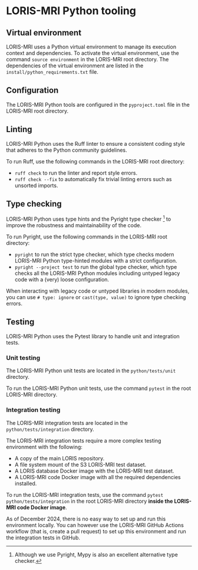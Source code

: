 # LORIS-MRI Python tooling

## Virtual environment

LORIS-MRI uses a Python virtual environment to manage its execution context and dependencies. To activate the virtual environment, use the command `source environment` in the LORIS-MRI root directory. The dependencies of the virtual environment are listed in the `install/python_requirements.txt` file.

## Configuration

The LORIS-MRI Python tools are configured in the `pyproject.toml` file in the LORIS-MRI root directory.

## Linting

LORIS-MRI Python uses the Ruff linter to ensure a consistent coding style that adheres to the Python community guidelines.

To run Ruff, use the following commands in the LORIS-MRI root directory:
* `ruff check` to run the linter and report style errors.
* `ruff check --fix` to automatically fix trivial linting errors such as unsorted imports.

## Type checking

LORIS-MRI Python uses type hints and the Pyright type checker [^3] to improve the robustness and maintainability of the code.

To run Pyright, use the following commands in the LORIS-MRI root directory:
* `pyright` to run the strict type checker, which type checks modern LORIS-MRI Python type-hinted modules with a strict configuration.
* `pyright --project test` to run the global type checker, which type checks all the LORIS-MRI Python modules including untyped legacy code with a (very) loose configuration.

When interacting with legacy code or untyped libraries in modern modules, you can use `# type: ignore` or `cast(type, value)` to ignore type checking errors.

[^3]: Although we use Pyright, Mypy is also an excellent alternative type checker.

## Testing

LORIS-MRI Python uses the Pytest library to handle unit and integration tests.

### Unit testing

The LORIS-MRI Python unit tests are located in the `python/tests/unit` directory.

To run the LORIS-MRI Python unit tests, use the command `pytest` in the root LORIS-MRI directory.

### Integration testing

The LORIS-MRI integration tests are located in the `python/tests/integration` directory.

The LORIS-MRI integration tests require a more complex testing environment with the following:
- A copy of the main LORIS repository.
- A file system mount of the S3 LORIS-MRI test dataset.
- A LORIS database Docker image with the LORIS-MRI test dataset.
- A LORIS-MRI code Docker image with all the required dependencies installed.

To run the LORIS-MRI integration tests, use the command `pytest python/tests/integration` in the root LORIS-MRI directory **inside the LORIS-MRI code Docker image**.

As of December 2024, there is no easy way to set up and run this environment locally. You can however use the LORIS-MRI GitHub Actions workflow (that is, create a pull request) to set up this environment and run the integration tests in GitHub.
